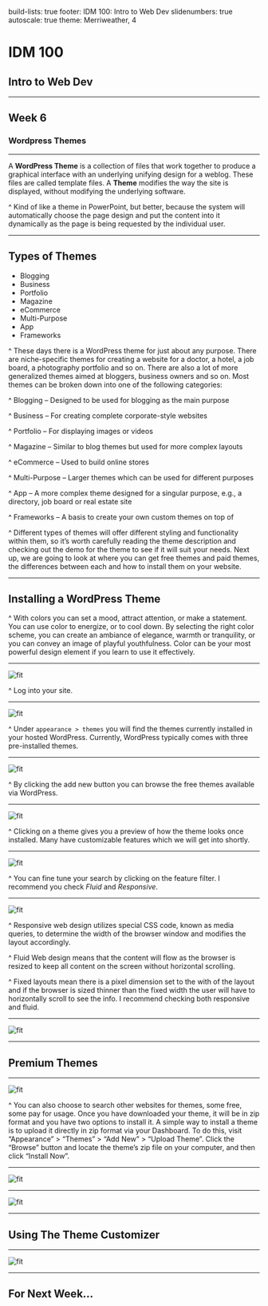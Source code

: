 build-lists: true
footer: IDM 100: Intro to Web Dev
slidenumbers: true
autoscale: true
theme: Merriweather, 4

# IDM 100
## Intro to Web Dev

---

## Week 6

### Wordpress Themes

---

A **WordPress Theme** is a collection of files that work together to produce a graphical interface with an underlying unifying design for a weblog. These files are called template files. A **Theme** modifies the way the site is displayed, without modifying the underlying software.

^ Kind of like a theme in PowerPoint, but better, because the system will automatically choose the page design and put the content into it dynamically as the page is being requested by the individual user.

---

## Types of Themes

- Blogging
- Business
- Portfolio
- Magazine
- eCommerce
- Multi-Purpose
- App
- Frameworks

^ These days there is a WordPress theme for just about any purpose. There are niche-specific themes for creating a website for a doctor, a hotel, a job board, a photography portfolio and so on. There are also a lot of more generalized themes aimed at bloggers, business owners and so on. Most themes can be broken down into one of the following categories:

^ Blogging – Designed to be used for blogging as the main purpose

^ Business – For creating complete corporate-style websites

^ Portfolio – For displaying images or videos

^ Magazine – Similar to blog themes but used for more complex layouts

^ eCommerce – Used to build online stores

^ Multi-Purpose – Larger themes which can be used for different purposes

^ App – A more complex theme designed for a singular purpose, e.g., a directory, job board or real estate site

^ Frameworks – A basis to create your own custom themes on top of


^ Different types of themes will offer different styling and functionality within them, so it’s worth carefully reading the theme description and checking out the demo for the theme to see if it will suit your needs. Next up, we are going to look at where you can get free themes and paid themes, the differences between each and how to install them on your website.

---

## Installing a WordPress Theme

^ With colors you can set a mood, attract attention, or make a statement. You can use color to energize, or to cool down. By selecting the right color scheme, you can create an ambiance of elegance, warmth or tranquility, or you can convey an image of playful youthfulness. Color can be your most powerful design element if you learn to use it effectively.

---

![fit](http://digm.drexel.edu/crs/IDM100/presentations/images/05-wordpress-themes.005.jpg)

^ Log into your site.

---

![fit](http://digm.drexel.edu/crs/IDM100/presentations/images/05-wordpress-themes.006.jpg)

^ Under `appearance > themes` you will find the themes currently installed in your hosted WordPress. Currently, WordPress typically comes with three pre-installed themes.

---

![fit](http://digm.drexel.edu/crs/IDM100/presentations/images/05-wordpress-themes.007.jpg)

^ By clicking the add new button you can browse the free themes available via WordPress.

---

![fit](http://digm.drexel.edu/crs/IDM100/presentations/images/05-wordpress-themes.008.jpg)

^ Clicking on a theme gives you a preview of how the theme looks once installed. Many have customizable features which we will get into shortly.

---

![fit](http://digm.drexel.edu/crs/IDM100/presentations/images/05-wordpress-themes.009.jpg)

^ You can fine tune your search by clicking on the feature filter. I recommend you check _Fluid_ and _Responsive_.

---

![fit](http://digm.drexel.edu/crs/IDM100/presentations/images/05-wordpress-themes.010.jpg)

^ Responsive web design utilizes special CSS code, known as media queries, to determine the width of the browser window and modifies the layout accordingly.

^ Fluid Web design means that the content will flow  as the browser is resized to keep all content on the screen without horizontal scrolling.

^ Fixed layouts mean there is a pixel dimension set to the with of the layout and if the browser is sized thinner than the fixed width the user will have to horizontally scroll to see the info. I recommend checking both responsive and fluid.

---

![fit](http://digm.drexel.edu/crs/IDM100/presentations/images/05-wordpress-themes.011.jpg)

---

## Premium Themes

---

![fit](http://digm.drexel.edu/crs/IDM100/presentations/images/05-wordpress-themes.013.jpg)

^ You can also choose to search other websites for themes, some free, some pay for usage. Once you have downloaded your theme, it will be in zip format and you have two options to install it. A simple way to install a theme is to upload it directly in zip format via your Dashboard. To do this, visit “Appearance” > “Themes” > “Add New” > “Upload Theme”. Click the “Browse” button and locate the theme’s zip file on your computer, and then click “Install Now”.

---

![fit](http://digm.drexel.edu/crs/IDM100/presentations/images/05-wordpress-themes.014.jpg)

---

![fit](http://digm.drexel.edu/crs/IDM100/presentations/images/05-wordpress-themes.015.jpg)

---

## Using The Theme Customizer

---

![fit](http://digm.drexel.edu/crs/IDM100/presentations/images/05-wordpress-themes.017.jpg)

---

## For Next Week...
